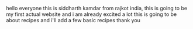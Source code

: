 hello everyone this is siddharth kamdar from rajkot india,
this is going to be my first actual website and i am already excited a lot 
this is going to be about recipes 
and i'll add a few basic recipes 
thank you